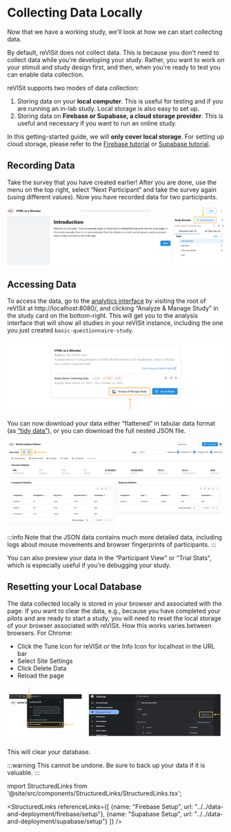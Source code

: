 # Collecting Data Locally

Now that we have a working study, we'll look at how we can start collecting data. 

By default, reVISit does not collect data. This is because you don't need to collect data while you're developing your study. Rather, you want to work on your stimuli and study design first, and then, when you're ready to test you can enable data collection. 

reVISit supports two modes of data collection: 

1. Storing data on your **local computer**. This is useful for testing and if you are running an in-lab study. Local storage is also easy to set up. 
2. Storing data on **Firebase or Supabase, a cloud storage provider**. This is useful and necessary if you want to run an online study. 

In this getting-started guide, we will **only cover local storage**. For setting up cloud storage, please refer to the [Firebase tutorial](../data-and-deployment/firebase/setup.md) or [Supabase tutorial](../data-and-deployment/supabase/setup.md). 

## Recording Data

Take the survey that you have created earlier! After you are done, use the menu on the top right, select “Next Participant“ and take the survey again (using different values). Now you have recorded data for two participants. 

![Next Partcipant](img/next-participant.png)

## Accessing Data

To access the data, go to the [analytics interface](.) by visiting the root of reVISit at http://localhost:8080/, and clicking “Analyze & Manage Study” in the study card on the bottom-right. This will get you to the analysis interface that will show all studies in your reVISit instance, including the one you just created `basic-questionnaire-study`.

![Analyze and Manage Study](img/analyze-manage-study.png)

You can now download your data either “flattened” in tabular data format (as [“tidy data”](https://r4ds.hadley.nz/data-tidy.html#sec-tidy-data)), or you can download the full nested JSON file. 

![Download Data](img/download-data.png)

:::info
Note that the JSON data contains much more detailed data, including logs about mouse movements and browser fingerprints of participants.
:::

You can also preview your data in the “Participant View” or "Trial Stats", which is especially useful if you're debugging your study. 

## Resetting your Local Database

The data collected locally is stored in your browser and associated with the page. If you want to clear the data, e.g., because you have completed your pilots and are ready to start a study, you will need to reset the local storage of your browser associated with reVISit. How this works varies between browsers. For Chrome: 

* Click the Tune Icon for reVISit or the Info Icon for localhost in the URL bar
* Select Site Settings
* Click Delete Data
* Reload the page

![Delete Local Database](img/delete-local-database.png)

This will clear your database. 

:::warning
This cannot be undone. Be sure to back up your data if it is valuable. 
:::

<!-- Importing links  -->
import StructuredLinks from '@site/src/components/StructuredLinks/StructuredLinks.tsx';

<StructuredLinks
    referenceLinks={[
        {name: "Firebase Setup", url: "../../data-and-deployment/firebase/setup"},
        {name: "Supabase Setup", url: "../../data-and-deployment/supabase/setup"}
    ]}
/>